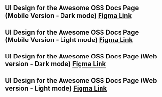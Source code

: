 ## UI Design for the Awesome OSS Docs Page (Mobile Version - Dark mode)  [Figma Link](https://www.figma.com/file/jsRFaDirWjXPBIOZGpqg7G/Awesome-OSS-DOCS?node-id=102%3A37)

## UI Design for the Awesome OSS Docs Page (Mobile Version - Light mode)  [Figma Link](https://www.figma.com/file/jsRFaDirWjXPBIOZGpqg7G/Awesome-OSS-DOCS?node-id=88%3A3339)

## UI Design for the Awesome OSS Docs Page (Web version - Dark mode)  [Figma Link](https://www.figma.com/file/jsRFaDirWjXPBIOZGpqg7G/Awesome-OSS-DOCS?node-id=88%3A2222)

## UI Design for the Awesome OSS Docs Page (Web version - Light mode) [Figma Link](https://www.figma.com/file/jsRFaDirWjXPBIOZGpqg7G/Awesome-OSS-DOCS?node-id=3%3A8)
